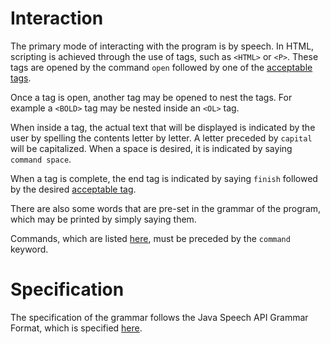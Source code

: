 # Interaction #

The primary mode of interacting with the program is by speech. In HTML, scripting is achieved through the use of tags, such as `<HTML>` or `<P>`. These tags are opened by the command `open` followed by one of the [acceptable tags](Tags.md).

Once a tag is open, another tag may be opened to nest the tags. For example a `<BOLD>` tag may be nested inside an `<OL>` tag.

When inside a tag, the actual text that will be displayed is indicated by the user by spelling the contents letter by letter. A letter preceded by `capital` will be capitalized. When a space is desired, it is indicated by saying `command space`.

When a tag is complete, the end tag is indicated by saying `finish` followed by the desired [acceptable tag](Tags.md).

There are also some words that are pre-set in the grammar of the program, which may be printed by simply saying them.

Commands, which are listed [here](Commands.md), must be preceded by the `command` keyword.

# Specification #

The specification of the grammar follows the Java Speech API Grammar Format, which is specified [here](http://java.sun.com/products/java-media/speech/forDevelopers/JSGF/index.html).